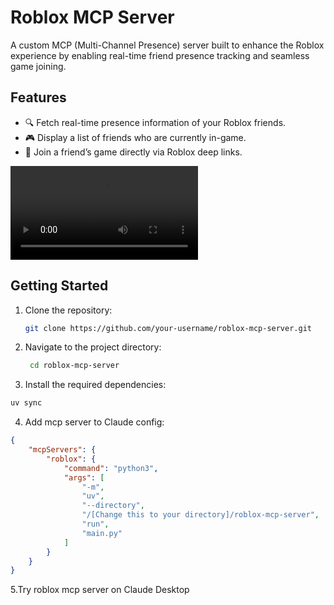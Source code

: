 # Roblox MCP Server

A custom MCP (Multi-Channel Presence) server built to enhance the Roblox experience by enabling real-time friend presence tracking and seamless game joining.

## Features

- 🔍 Fetch real-time presence information of your Roblox friends.
- 🎮 Display a list of friends who are currently in-game.
- 🚀 Join a friend’s game directly via Roblox deep links.

![DemoVideo](https://hc-cdn.hel1.your-objectstorage.com/s/v3/b9b16af8eeca3d65ff7193048549ea330abfe448_screen_recording_2025-07-13_at_11.26.11___pm.mp4)

## Getting Started

1. Clone the repository:
   ```bash
   git clone https://github.com/your-username/roblox-mcp-server.git
   
2. Navigate to the project directory:
   ```bash
    cd roblox-mcp-server
    ```
3. Install the required dependencies:
```bash
uv sync
```

4. Add mcp server to Claude config:
```json
{
    "mcpServers": {
        "roblox": {
            "command": "python3",
            "args": [
                "-m",
                "uv",
                "--directory",
                "/[Change this to your directory]/roblox-mcp-server",
                "run",
                "main.py"
            ]
        }
    }
}
```

5.Try roblox mcp server on Claude Desktop